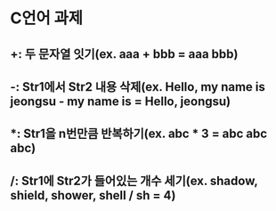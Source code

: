 # C언어 과제

## +: 두 문자열 잇기(ex. aaa + bbb = aaa bbb)
## -: Str1에서 Str2 내용 삭제(ex. Hello, my name is jeongsu - my name is = Hello, jeongsu)
## *: Str1을 n번만큼 반복하기(ex. abc * 3 = abc abc abc)
## /: Str1에 Str2가 들어있는 개수 세기(ex. shadow, shield, shower, shell / sh = 4)
